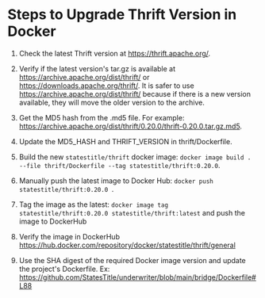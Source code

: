 # Steps to Upgrade Thrift Version in Docker

1. Check the latest Thrift version at https://thrift.apache.org/.

2. Verify if the latest version's tar.gz is available at https://archive.apache.org/dist/thrift/ or https://downloads.apache.org/thrift/. It is safer to use https://archive.apache.org/dist/thrift/ because if there is a new version available, they will move the older version to the archive.

3. Get the MD5 hash from the .md5 file. For example: https://archive.apache.org/dist/thrift/0.20.0/thrift-0.20.0.tar.gz.md5.

4. Update the MD5_HASH and THRIFT_VERSION in thrift/Dockerfile.

5. Build the new `statestitle/thrift` docker image: `docker image build . --file thrift/Dockerfile --tag statestitle/thrift:0.20.0`.

6. Manually push the latest image to Docker Hub: `docker push statestitle/thrift:0.20.0 `.

7. Tag the image as the latest: `docker image tag statestitle/thrift:0.20.0 statestitle/thrift:latest` and push the image to DockerHub

8. Verify the image in DockerHub https://hub.docker.com/repository/docker/statestitle/thrift/general

9. Use the SHA digest of the required Docker image version and update the project's Dockerfile. Ex: https://github.com/StatesTitle/underwriter/blob/main/bridge/Dockerfile#L88